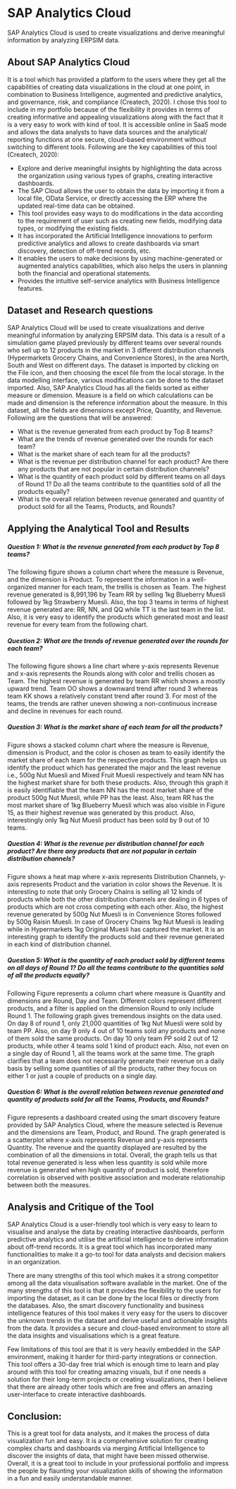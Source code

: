 # SAP Analytics Cloud 
SAP Analytics Cloud is used to create visualizations and derive meaningful information by analyzing ERPSIM data. 

## About SAP Analytics Cloud
It is a tool which has provided a platform to the users where they get all the capabilities of creating data visualizations in the cloud at one point, in combination to Business Intelligence, augmented and predictive analytics, and governance, risk, and compliance (Createch, 2020). I chose this tool to include in my portfolio because of the flexibility it provides in terms of creating informative and appealing visualizations along with the fact that it is a very easy to work with kind of tool. It is accessible online in SaaS mode and allows the data analysts to have data sources and the analytical/ reporting functions at one secure, cloud-based environment without switching to different tools. Following are the key capabilities of this tool (Createch, 2020):

 - Explore and derive meaningful insights by highlighting the data across the organization using various types of graphs, creating interactive dashboards. 
 - The SAP Cloud allows the user to obtain the data by importing it from a local file, OData Service, or directly accessing the ERP where the updated real-time data can be obtained.
 - This tool provides easy ways to do modifications in the data according to the requirement of user such as creating new fields, modifying data types, or modifying the existing fields.
 - It has incorporated the Artificial Intelligence innovations to perform predictive analytics and allows to create dashboards via smart discovery, detection of off-trend records, etc. 
 - It enables the users to make decisions by using machine-generated or augmented analytics capabilities, which also helps the users in planning both the financial and operational statements.
 - Provides the intuitive self-service analytics with Business Intelligence features.

## Dataset and Research questions
SAP Analytics Cloud will be used to create visualizations and derive meaningful information by analyzing ERPSIM data. This data is a result of a simulation game played previously by different teams over several rounds who sell up to 12 products in the market in 3 different distribution channels (Hypermarkets Grocery Chains, and Convenience Stores), in the area North, South and West on different days. The dataset is imported by clicking on the File icon, and then choosing the excel file from the local storage. In the data modelling interface, various modifications can be done to the dataset imported. Also, SAP Analytics Cloud has all the fields sorted as either measure or dimension. Measure is a field on which calculations can be made and dimension is the reference information about the measure. In this dataset, all the fields are dimensions except Price, Quantity, and Revenue.
Following are the questions that will be answered:

 - What is the revenue generated from each product by Top 8 teams?
 - What are the trends of revenue generated over the rounds for each team?
 - What is the market share of each team for all the products?
 - What is the revenue per distribution channel for each product? Are there any products that are not popular in certain distribution channels?
 - What is the quantity of each product sold by different teams on all days of Round 1? Do all the teams contribute to the quantities sold of all the products equally?
 - What is the overall relation between revenue generated and quantity of product sold for all the Teams, Products, and Rounds?

## Applying the Analytical Tool and Results

##### Question 1: What is the revenue generated from each product by Top 8 teams?
The following figure shows a column chart where the measure is Revenue, and the dimension is Product. To represent the information in a well-organized manner for each team, the trellis is chosen as Team. The highest revenue generated is 8,991,196 by Team RR by selling 1kg Blueberry Muesli followed by 1kg Strawberry Muesli. Also, the top 3 teams in terms of highest revenue generated are: RR, NN, and QQ while TT is the last team in the list. Also, it is very easy to identify the products which generated most and least revenue for every team from the following chart. 

##### Question 2: What are the trends of revenue generated over the rounds for each team?
The following figure shows a line chart where y-axis represents Revenue and x-axis represents the Rounds along with color and trellis chosen as Team. The highest revenue is generated by team RR which shows a mostly upward trend. Team OO shows a downward trend after round 3 whereas team KK shows a relatively constant trend after round 3. For most of the teams, the trends are rather uneven showing a non-continuous increase and decline in revenues for each round. 

##### Question 3: What is the market share of each team for all the products?
Figure shows a stacked column chart where the measure is Revenue, dimension is Product, and the color is chosen as team to easily identify the market share of each team for the respective products. This graph helps us identify the product which has generated the major and the least revenue i.e., 500g Nut Muesli and Mixed Fruit Muesli respectively and team NN has the highest market share for both these products. Also, through this graph it is easily identifiable that the team NN has the most market share of the product 500g Nut Muesli, while PP has the least. Also, team RR has the most market share of 1kg Blueberry Muesli which was also visible in Figure 15, as their highest revenue was generated by this product. Also, interestingly only 1kg Nut Muesli product has been sold by 9 out of 10 teams.

##### Question 4: What is the revenue per distribution channel for each product? Are there any products that are not popular in certain distribution channels?
Figure shows a heat map where x-axis represents Distribution Channels, y-axis represents Product and the variation in color shows the Revenue. It is interesting to note that only Grocery Chains is selling all 12 kinds of products while both the other distribution channels are dealing in 6 types of products which are not cross competing with each other. Also, the highest revenue generated by 500g Nut Muesli is in Convenience Stores followed by 500g Raisin Muesli. In case of Grocery Chains 1kg Nut Muesli is leading while in Hypermarkets 1kg Original Muesli has captured the market. It is an interesting graph to identify the products sold and their revenue generated in each kind of distribution channel.

##### Question 5: What is the quantity of each product sold by different teams on all days of Round 1? Do all the teams contribute to the quantities sold of all the products equally?
Following Figure represents a column chart where measure is Quantity and dimensions are Round, Day and Team. Different colors represent different products, and a filter is applied on the dimension Round to only include Round 1. The following graph gives tremendous insights on the data used. On day 8 of round 1, only 21,000 quantities of 1kg Nut Muesli were sold by team PP. Also, on day 9 only 4 out of 10 teams sold any products and none of them sold the same products. On day 10 only team PP sold 2 out of 12 products, while other 4 teams sold 1 kind of product each. Also, not even on a single day of Round 1, all the teams work at the same time. The graph clarifies that a team does not necessarily generate their revenue on a daily basis by selling some quantities of all the products, rather they focus on either 1 or just a couple of products on a single day. 

##### Question 6: What is the overall relation between revenue generated and quantity of products sold for all the Teams, Products, and Rounds?
Figure represents a dashboard created using the smart discovery feature provided by SAP Analytics Cloud, where the measure selected is Revenue and the dimensions are Team, Product, and Round. The graph generated is a scatterplot where x-axis represents Revenue and y-axis represents Quantity. The revenue and the quantity displayed are resulted by the combination of all the dimensions in total. Overall, the graph tells us that total revenue generated is less when less quantity is sold while more revenue is generated when high quantity of product is sold, therefore correlation is observed with positive association and moderate relationship between both the measures. 

## Analysis and Critique of the Tool
SAP Analytics Cloud is a user-friendly tool which is very easy to learn to visualise and analyse the data by creating interactive dashboards, perform predictive analytics and utilise the artificial intelligence to derive information about off-trend records. It is a great tool which has incorporated many functionalities to make it a go-to tool for data analysts and decision makers in an organization. 

There are many strengths of this tool which makes it a strong competitor among all the data visualisation software available in the market. One of the many strengths of this tool is that it provides the flexibility to the users for importing the dataset, as it can be done by the local files or directly from the databases. Also, the smart discovery functionality and business intelligence features of this tool makes it very easy for the users to discover the unknown trends in the dataset and derive useful and actionable insights from the data. It provides a secure and cloud-based environment to store all the data insights and visualisations which is a great feature. 

Few limitations of this tool are that it is very heavily embedded in the SAP environment, making it harder for third-party integrations or connection. This tool offers a 30-day free trial which is enough time to learn and play around with this tool for creating amazing visuals, but if one needs a solution for their long-term projects or creating visualizations, then I believe that there are already other tools which are free and offers an amazing user-interface to create interactive dashboards.

## Conclusion:
This is a great tool for data analysts, and it makes the process of data visualization fun and easy. It is a comprehensive solution for creating complex charts and dashboards via merging Artificial Intelligence to discover the insights of data, that might have been missed otherwise. Overall, it is a great tool to include in your professional portfolio and impress the people by flaunting your visualization skills of showing the information in a fun and easily understandable manner. 
